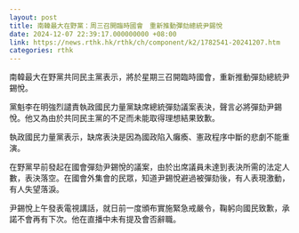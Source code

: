 ```yaml
---
layout: post
title: 南韓最大在野黨：周三召開臨時國會　重新推動彈劾總統尹錫悅
date: 2024-12-07 22:39:17.000000000 +08:00
link: https://news.rthk.hk/rthk/ch/component/k2/1782541-20241207.htm
categories: rthk
---
```


南韓最大在野黨共同民主黨表示，將於星期三召開臨時國會，重新推動彈劾總統尹錫悅。

黨魁李在明強烈譴責執政國民力量黨缺席總統彈劾議案表決，聲言必將彈劾尹錫悅。他又為由於共同民主黨的不足而未能取得理想結果致歉。

執政國民力量黨表示，缺席表決是因為國政陷入癱瘓、憲政程序中斷的悲劇不能重演。

在野黨早前發起在國會彈劾尹錫悅的議案，由於出席議員未達到表決所需的法定人數，表決落空。在國會外集會的民眾，知道尹錫悅避過被彈劾後，有人表現激動，有人失望落淚。

尹錫悅上午發表電視講話，就日前一度頒布實施緊急戒嚴令，鞠躬向國民致歉，承諾不會再有下次。他在直播中未有提及會否辭職。
